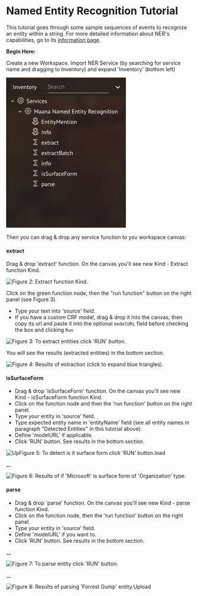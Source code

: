 # Named Entity Recognition Tutorial

This tutorial goes through some sample sequences of events to recognize an entity within a string. For more detailed information about NER's capabilities, go to its [information page]().

**Begin Here:**

Create a new Workspace. Import NER Service \(by searching for service name and dragging to Inventory\) and expand 'Inventory' \(bottom left\)

![Figure 1: Expend &apos;Inventory&apos;: &apos;Services&apos; -&amp;gt; &apos;Maana Named Entity Recognition&apos;](../../.gitbook/assets/image%20%289%29.png)

Then you can drag & drop any service function to you workspace canvas:

#### extract

Drag & drop 'extract' function. On the canvas you'll see new Kind - Extract function Kind.

![Figure 2: Extract function Kind.](https://github.com/maana-io/q-tutorials/raw/master/maana-ner-service/extractKind.png)

Click on the green function node, then the "run function" button on the right panel \(see Figure 3\).

* Type your text into 'source' field.
* If you have a custom CRF model, drag & drop it into the canvas, then copy its url and paste it into the optional `modelURL` field before checking the box and clicking `Run`

![Figure 3: To extract entities click &apos;RUN&apos; button.](https://github.com/maana-io/q-tutorials/raw/master/maana-ner-service/source.png)

You will see the results \(extracted entities\) in the bottom section.

![Figure 4: Results of extraction \(click to expand blue triangles\).](https://github.com/maana-io/q-tutorials/raw/master/maana-ner-service/results1.png)

#### isSurfaceForm

* Drag & drop 'isSurfaceForm' function. On the canvas you'll see new Kind - isSurfaceForm function Kind.
* Click on the function node and then the 'run function' button on the right panel.
* Type your entity in 'source' field.
* Type expected entity name in 'entityName' field \(see all entity names in paragraph "Detected Entities" in this tutorial above\).
* Define 'modelURL' if applicable.
* Click 'RUN' button. See results in the bottom section.

![UpFigure 5: To detect is it surface form click &apos;RUN&apos; button.load](https://github.com/maana-io/q-tutorials/raw/master/maana-ner-service/isSurfaceForm.png)

\_\_

![Figure 6: Results of if &apos;Microsoft&apos; is surface form of &apos;Organization&apos; type.](https://github.com/maana-io/q-tutorials/raw/master/maana-ner-service/results2.png)

#### parse

* Drag & drop 'parse' function. On the canvas you'll see new Kind - parse function Kind.
* Click on the function node, then the 'run function' button on the right panel.
* Type your entity in 'source' field.
* Define 'modelURL' if you want to.
* Click 'RUN' button. See results in the bottom section.

\_\_

![Figure 7: To parse entity click &apos;RUN&apos; button.](https://github.com/maana-io/q-tutorials/raw/master/maana-ner-service/parse.png)

\_\_

![Figure 8: Results of parsing &apos;Forrest Gump&apos; entity.Upload](https://github.com/maana-io/q-tutorials/raw/master/maana-ner-service/results3.png)



